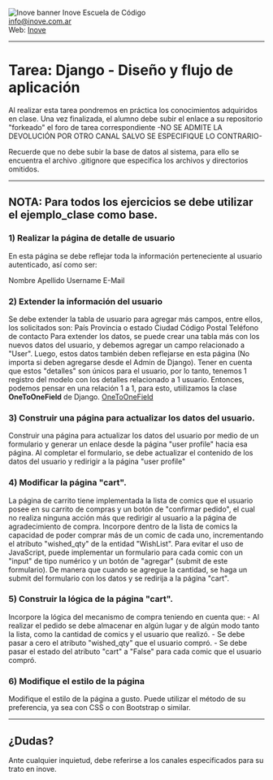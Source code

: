 ![Inove banner](inove.jpg)
Inove Escuela de Código\
info@inove.com.ar\
Web: [Inove](http://inove.com.ar)

---
# Tarea: Django - Diseño y flujo de aplicación

Al realizar esta tarea pondremos en práctica los conocimientos adquiridos en clase.
Una vez finalizada, el alumno debe subir el enlace a su repositorio "forkeado" el foro de tarea correspondiente -NO SE ADMITE LA DEVOLUCIÓN POR OTRO CANAL SALVO SE ESPECIFIQUE LO CONTRARIO- 

Recuerde que no debe subir la base de datos al sistema, para ello se encuentra el archivo .gitignore que especifica los archivos y directorios omitidos.

--- 
## NOTA: Para todos los ejercicios se debe utilizar el ejemplo_clase como base.

### 1) Realizar la página de detalle de usuario
En esta página se debe reflejar toda la información perteneciente al usuario autenticado, así como ser:

Nombre
Apellido
Username
E-Mail
### 2) Extender la información del usuario
Se debe extender la tabla de usuario para agregar más campos, entre ellos, los solicitados son:
País
Provincia o estado
Ciudad
Código Postal
Teléfono de contacto
Para extender los datos, se puede crear una tabla más con los nuevos datos del usuario, y debemos agregar un campo relacionado a "User". Luego, estos datos también deben reflejarse en esta página (No importa si deben agregarse desde el Admin de Django).
Tener en cuenta que estos "detalles" son únicos para el usuario, por lo tanto, tenemos 1 registro del modelo con los detalles relacionado a 1 usuario. Entonces, podemos pensar en una relación 1 a 1, para esto, utiilizamos la clase **OneToOneField** de Django. [OneToOneField](https://docs.djangoproject.com/en/3.2/ref/models/fields/#onetoonefield)

### 3) Construir una página para actualizar los datos del usuario.
Construir una página para actualizar los datos del usuario por medio de un formulario y generar un enlace desde la página "user profile" hacia esa página. Al completar el formulario, se debe actualizar el contenido de los datos del usuario y redirigir a la página "user profile"
### 4) Modificar la página "cart".
La página de carrito tiene implementada la lista de comics que el usuario posee en su carrito de compras y un botón de "confirmar pedido", el cual no realiza ninguna acción más que redirigir al usuario a la página de agradecimiento de compra. Incorpore dentro de la lista de comics la capacidad de poder comprar más de un comic de cada uno, incrementando el atributo "wished_qty" de la entidad "WishList". Para evitar el uso de JavaScript, puede implementar un formulario para cada comic con un "input" de tipo numérico y un botón de "agregar" (submit de este formulario). De manera que cuando se agregue la cantidad, se haga un submit del formulario con los datos y se redirija a la página "cart".
### 5) Construir la lógica de la página "cart".
Incorpore la lógica del mecanismo de compra teniendo en cuenta que: - Al realizar el pedido se debe almacenar en algún lugar y de algún modo tanto la lista, como la cantidad de comics y el usuario que realizó. - Se debe pasar a cero el atributo "wished_qty" que el usuario compró. - Se debe pasar el estado del atributo "cart" a "False" para cada comic que el usuario compró.
### 6) Modifique el estilo de la página
Modifique el estilo de la página a gusto. Puede utilizar el método de su preferencia, ya sea con CSS o con Bootstrap o similar.

---

## ¿Dudas?
Ante cualquier inquietud, debe referirse a los canales especificados para su trato en inove.